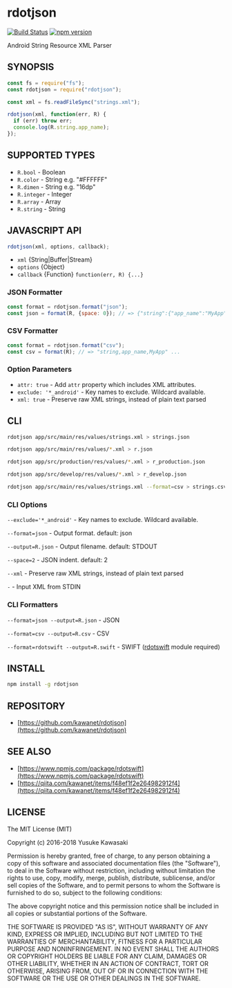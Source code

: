 # rdotjson

[![Build Status](https://travis-ci.org/kawanet/rdotjson.svg?branch=master)](https://travis-ci.org/kawanet/rdotjson) [![npm version](https://badge.fury.io/js/rdotjson.svg)](https://badge.fury.io/js/rdotjson)

Android String Resource XML Parser

## SYNOPSIS

```js
const fs = require("fs");
const rdotjson = require("rdotjson");

const xml = fs.readFileSync("strings.xml");

rdotjson(xml, function(err, R) {
  if (err) throw err;
  console.log(R.string.app_name);
});
```

## SUPPORTED TYPES

- `R.bool` - Boolean
- `R.color` - String e.g. "#FFFFFF"
- `R.dimen` - String e.g. "16dp"
- `R.integer` - Integer
- `R.array` - Array
- `R.string` - String

## JAVASCRIPT API

```js
rdotjson(xml, options, callback);
```

- `xml` {String|Buffer|Stream}
- `options` {Object}
- `callback` {Function} `function(err, R) {...}`

### JSON Formatter

```js
const format = rdotjson.format("json");
const json = format(R, {space: 0}); // => {"string":{"app_name":"MyApp", ... }}
```

### CSV Formatter

```js
const format = rdotjson.format("csv");
const csv = format(R); // => "string,app_name,MyApp" ...
```

### Option Parameters

- `attr: true` - Add `attr` property which includes XML attributes.
- `exclude: '*_android'` - Key names to exclude. Wildcard available.
- `xml: true` - Preserve raw XML strings, instead of plain text parsed

## CLI

```sh
rdotjson app/src/main/res/values/strings.xml > strings.json

rdotjson app/src/main/res/values/*.xml > r.json

rdotjson app/src/production/res/values/*.xml > r_production.json

rdotjson app/src/develop/res/values/*.xml > r_develop.json

rdotjson app/src/main/res/values/strings.xml --format=csv > strings.csv
```

### CLI Options

`--exclude='*_android'` - Key names to exclude. Wildcard available.

`--format=json` - Output format. default: json

`--output=R.json` - Output filename. default: STDOUT

`--space=2` - JSON indent. default: 2

`--xml` - Preserve raw XML strings, instead of plain text parsed

`-` - Input XML from STDIN

### CLI Formatters

`--format=json --output=R.json` - JSON

`--format=csv --output=R.csv` - CSV

`--format=rdotswift --output=R.swift` - SWIFT ([rdotswift](https://github.com/kawanet/rdotswift) module required)

## INSTALL

```sh
npm install -g rdotjson
```

## REPOSITORY

- [https://github.com/kawanet/rdotjson](https://github.com/kawanet/rdotjson)

## SEE ALSO

- [https://www.npmjs.com/package/rdotswift](https://www.npmjs.com/package/rdotswift)
- [https://qiita.com/kawanet/items/f48ef1f2e264982912f4](https://qiita.com/kawanet/items/f48ef1f2e264982912f4)

## LICENSE

The MIT License (MIT)

Copyright (c) 2016-2018 Yusuke Kawasaki

Permission is hereby granted, free of charge, to any person obtaining a copy
of this software and associated documentation files (the "Software"), to deal
in the Software without restriction, including without limitation the rights
to use, copy, modify, merge, publish, distribute, sublicense, and/or sell
copies of the Software, and to permit persons to whom the Software is
furnished to do so, subject to the following conditions:

The above copyright notice and this permission notice shall be included in all
copies or substantial portions of the Software.

THE SOFTWARE IS PROVIDED "AS IS", WITHOUT WARRANTY OF ANY KIND, EXPRESS OR
IMPLIED, INCLUDING BUT NOT LIMITED TO THE WARRANTIES OF MERCHANTABILITY,
FITNESS FOR A PARTICULAR PURPOSE AND NONINFRINGEMENT. IN NO EVENT SHALL THE
AUTHORS OR COPYRIGHT HOLDERS BE LIABLE FOR ANY CLAIM, DAMAGES OR OTHER
LIABILITY, WHETHER IN AN ACTION OF CONTRACT, TORT OR OTHERWISE, ARISING FROM,
OUT OF OR IN CONNECTION WITH THE SOFTWARE OR THE USE OR OTHER DEALINGS IN THE
SOFTWARE.
